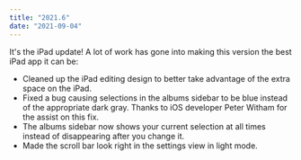 ```yaml
---
title: "2021.6"
date: "2021-09-04"
---
```


It's the iPad update! A lot of work has gone into making this version the best iPad app it can be:

- Cleaned up the iPad editing design to better take advantage of the extra space on the iPad.
- Fixed a bug causing selections in the albums sidebar to be blue instead of the appropriate dark gray. Thanks to iOS developer Peter Witham for the assist on this fix.
- The albums sidebar now shows your current selection at all times instead of disappearing after you change it.
- Made the scroll bar look right in the settings view in light mode.
